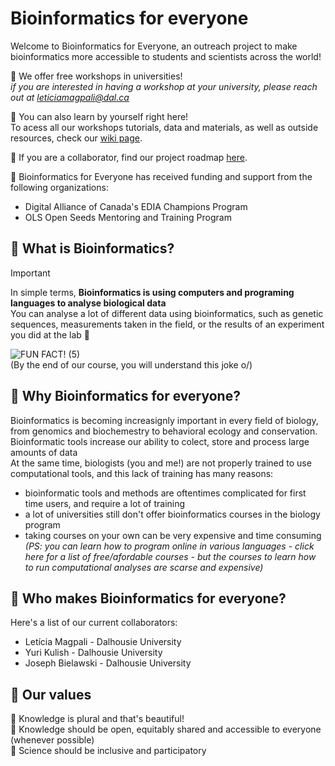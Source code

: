 # Bioinformatics for everyone

Welcome to Bioinformatics for Everyone, an outreach project to make bioinformatics more accessible to students and scientists across the world! <br>

🦋 We offer free workshops in universities! <br>
_if you are interested in having a workshop at your university, please reach out at leticiamagpali@dal.ca <br>_

🦋 You can also learn by yourself right here! <br>
To acess all our workshops tutorials, data and materials, as well as outside resources, check our [wiki page](https://github.com/leticiamagpali/bioinformatics-for-everyone/wiki).

🦋 If you are a collaborator, find our project roadmap [here](https://github.com/Evolution-for-Everyone/bioinformatics-for-everyone/issues/1).

🦋 Bioinformatics for Everyone has received funding and support from the following organizations:

* Digital Alliance of Canada's EDIA Champions Program
* OLS Open Seeds Mentoring and Training Program

## 🍄 What is Bioinformatics? ##
> [!IMPORTANT]
> In simple terms, **Bioinformatics is using computers and programing languages to analyse biological data** <br>
> You can analyse a lot of different data using bioinformatics, such as genetic sequences, measurements taken in the field, or the results of an experiment you did at the lab 🧬

![FUN FACT! (5)](https://github.com/user-attachments/assets/d013a06d-c62d-4fe9-89eb-4ea085aed1e2) <br>
(By the end of our course, you will understand this joke o/)


## 🍄 Why Bioinformatics for everyone? ##
Bioinformatics is becoming increasignly important in every field of biology, from genomics and biochemestry to behavioral ecology and conservation. <br>
Bioinformatic tools increase our ability to colect, store and process large amounts of data <br>
At the same time, biologists (you and me!) are not properly trained to use computational tools, and this lack of training has many reasons:
* bioinformatic tools and methods are oftentimes complicated for first time users, and require a lot of training
* a lot of universities still don't offer bioinformatics courses in the biology program
* taking courses on your own can be very expensive and time consuming <br>
  _(PS: you can learn how to program online in various languages - click here for a list of free/afordable courses - but the courses to learn how to run computational analyses are scarse and expensive)_

## 🍄 Who makes Bioinformatics for everyone? ##

Here's a list of our current collaborators:
* Letícia Magpali - Dalhousie University
* Yuri Kulish - Dalhousie University
* Joseph Bielawski - Dalhousie University

## 🍄 Our values ##

🦋 Knowledge is plural and that's beautiful! <br>
🦋 Knowledge should be open, equitably shared and accessible to everyone (whenever possible) <br>
🦋 Science should be inclusive and participatory

